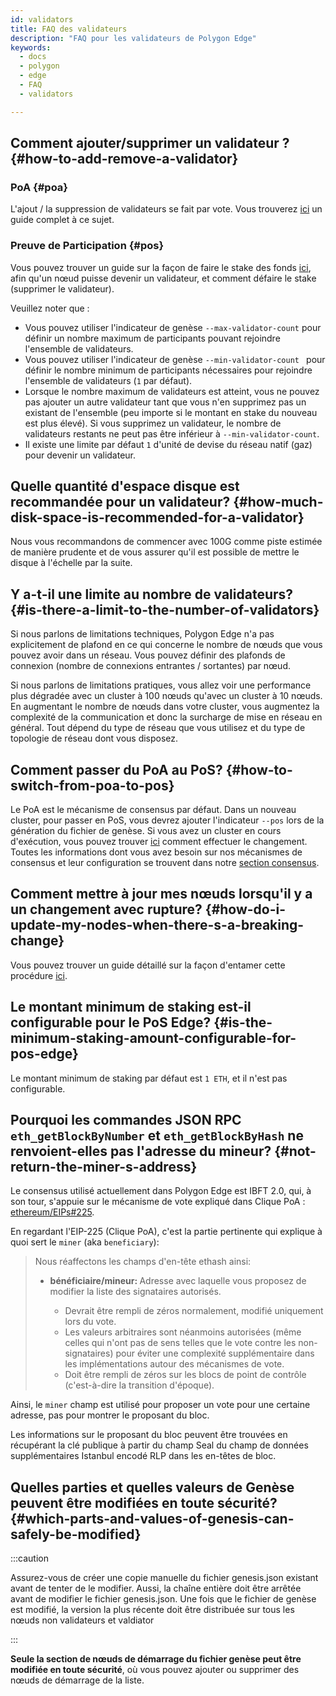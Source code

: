 ```yaml
---
id: validators
title: FAQ des validateurs
description: "FAQ pour les validateurs de Polygon Edge"
keywords:
  - docs
  - polygon
  - edge
  - FAQ
  - validators

---
```


## Comment ajouter/supprimer un validateur ? {#how-to-add-remove-a-validator}

### PoA {#poa}
L'ajout / la suppression de validateurs se fait par vote. Vous trouverez [ici](/docs/edge/consensus/poa) un guide complet à ce sujet.

### Preuve de Participation {#pos}
Vous pouvez trouver un guide sur la façon de faire le stake des fonds [ici](/docs/edge/consensus/pos-stake-unstake), afin qu'un nœud puisse devenir un validateur, et comment défaire le stake (supprimer le validateur).

Veuillez noter que :
- Vous pouvez utiliser l'indicateur de genèse `--max-validator-count` pour définir un nombre maximum de participants pouvant rejoindre l'ensemble de validateurs.
- Vous pouvez utiliser l'indicateur de genèse `--min-validator-count ` pour définir le nombre minimum de participants nécessaires pour rejoindre l'ensemble de validateurs (`1` par défaut).
- Lorsque le nombre maximum de validateurs est atteint, vous ne pouvez pas ajouter un autre validateur tant que vous n'en supprimez pas un existant de l'ensemble (peu importe si le montant en stake du nouveau est plus élevé). Si vous supprimez un validateur, le nombre de validateurs restants ne peut pas être inférieur à `--min-validator-count`.
- Il existe une limite par défaut `1`  d'unité de devise du réseau natif (gaz) pour devenir un validateur.



## Quelle quantité d'espace disque est recommandée pour un validateur? {#how-much-disk-space-is-recommended-for-a-validator}

Nous vous recommandons de commencer avec 100G comme piste estimée de manière prudente et de vous assurer qu'il est possible de mettre le disque à l'échelle par la suite.


## Y a-t-il une limite au nombre de validateurs? {#is-there-a-limit-to-the-number-of-validators}

Si nous parlons de limitations techniques, Polygon Edge n'a pas explicitement de plafond en ce qui concerne le nombre de nœuds que vous pouvez avoir dans un réseau. Vous pouvez définir des plafonds de connexion (nombre de connexions entrantes / sortantes) par nœud.

Si nous parlons de limitations pratiques, vous allez voir une performance plus dégradée avec un cluster à 100 nœuds qu'avec un cluster à 10 nœuds. En augmentant le nombre de nœuds dans votre cluster, vous augmentez la complexité de la communication et donc la surcharge de mise en réseau en général. Tout dépend du type de réseau que vous utilisez et du type de topologie de réseau dont vous disposez.

## Comment passer du PoA au PoS? {#how-to-switch-from-poa-to-pos}

Le PoA est le mécanisme de consensus par défaut. Dans un nouveau cluster, pour passer en PoS, vous devrez ajouter l'indicateur `--pos` lors de la génération du fichier de genèse. Si vous avez un cluster en cours d'exécution, vous pouvez trouver [ici](/docs/edge/consensus/migration-to-pos) comment effectuer le changement. Toutes les informations dont vous avez besoin sur nos mécanismes de consensus et leur configuration se trouvent dans notre [section consensus](/docs/edge/consensus/poa).

## Comment mettre à jour mes nœuds lorsqu'il y a un changement avec rupture? {#how-do-i-update-my-nodes-when-there-s-a-breaking-change}

Vous pouvez trouver un guide détaillé sur la façon d'entamer cette procédure [ici](/docs/edge/validator-hosting#update).

## Le montant minimum de staking est-il configurable pour le PoS Edge? {#is-the-minimum-staking-amount-configurable-for-pos-edge}

Le montant minimum de staking par défaut est `1 ETH`, et il n'est pas configurable.

## Pourquoi les commandes JSON RPC `eth_getBlockByNumber` et `eth_getBlockByHash` ne renvoient-elles pas l'adresse du mineur? {#not-return-the-miner-s-address}

Le consensus utilisé actuellement dans Polygon Edge est IBFT 2.0, qui, à son tour, s'appuie sur le mécanisme de vote expliqué dans Clique PoA : [ethereum/EIPs#225](https://github.com/ethereum/EIPs/issues/225).

En regardant l'EIP-225 (Clique PoA), c'est la partie pertinente qui explique à quoi sert le `miner` (aka `beneficiary`):

<blockquote>
Nous réaffectons les champs d'en-tête ethash ainsi:
<ul>
<li><b>bénéficiaire/mineur: </b> Adresse avec laquelle vous proposez de modifier la liste des signataires autorisés.</li>
<ul>
<li>Devrait être rempli de zéros normalement, modifié uniquement lors du vote.</li>
<li>Les valeurs arbitraires sont néanmoins autorisées (même celles qui n'ont pas de sens telles que le vote contre les non-signataires) pour éviter une complexité supplémentaire dans les implémentations autour des mécanismes de vote.</li>
<li> Doit être rempli de zéros sur les blocs de point de contrôle (c'est-à-dire la transition d'époque).</li>
</ul>

</ul>

</blockquote>

Ainsi, le `miner` champ est utilisé pour proposer un vote pour une certaine adresse, pas pour montrer le proposant du bloc.

Les informations sur le proposant du bloc peuvent être trouvées en récupérant la clé publique à partir du champ Seal du champ de données supplémentaires Istanbul encodé RLP dans les en-têtes de bloc.

## Quelles parties et quelles valeurs de Genèse peuvent être modifiées en toute sécurité? {#which-parts-and-values-of-genesis-can-safely-be-modified}

:::caution

Assurez-vous de créer une copie manuelle du fichier genesis.json existant avant de tenter de le modifier. Aussi, la chaîne entière doit être arrêtée avant de modifier le fichier genesis.json. Une fois que le fichier de genèse est modifié, la version la plus récente doit être distribuée sur tous les nœuds non validateurs et valdiator

:::

**Seule la section de nœuds de démarrage du fichier genèse peut être modifiée en toute sécurité**, où vous pouvez ajouter ou supprimer des nœuds de démarrage de la liste.